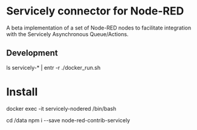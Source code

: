 # Servicely connector for Node-RED

A beta implementation of a set of Node-RED nodes to facilitate integration with the Servicely Asynchronous
Queue/Actions.
 
## Development

ls servicely-* | entr -r ./docker_run.sh

# Install

docker exec -it servicely-nodered /bin/bash

cd /data
npm i --save node-red-contrib-servicely
